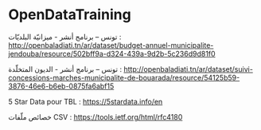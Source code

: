 # OpenDataTraining

تونس – برنامج أنشر - ميزانيّة البلديّات :
http://openbaladiati.tn/ar/dataset/budget-annuel-municipalite-jendouba/resource/502bff9a-d324-439a-9d2b-5c236d9d81f0

تونس – برنامج أنشر - الديون المتخلّدة :
http://openbaladiati.tn/ar/dataset/suivi-concessions-marches-municipalite-de-bouarada/resource/54125b59-3876-46e6-b6eb-0875fa6abf15

5 Star Data pour TBL :
https://5stardata.info/en

خصائص ملّفات CSV :
https://tools.ietf.org/html/rfc4180
